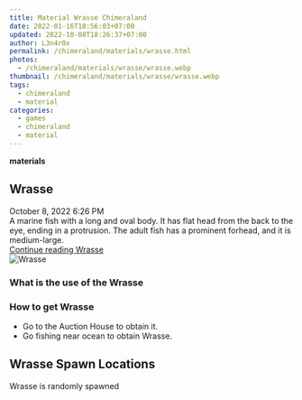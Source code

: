 ```yaml
---
title: Material Wrasse Chimeraland
date: 2022-01-16T18:56:03+07:00
updated: 2022-10-08T18:26:37+07:00
author: L3n4r0x
permalink: /chimeraland/materials/wrasse.html
photos:
  - /chimeraland/materials/wrasse/wrasse.webp
thumbnail: /chimeraland/materials/wrasse/wrasse.webp
tags:
  - chimeraland
  - material
categories:
  - games
  - chimeraland
  - material
---
```


<link
  rel="stylesheet"
  href="https://rawcdn.githack.com/dimaslanjaka/Web-Manajemen/870a349/css/bootstrap-5-3-0-alpha3-wrapper.css"
/>
<section id="bootstrap-wrapper">
  <div data-bs-theme="dark">
    <div
      class="row g-0 border rounded overflow-hidden flex-md-row mb-4 shadow-sm position-relative bg-dark text-light"
    >
      <div class="col p-4 d-flex flex-column position-static">
        <strong class="d-inline-block mb-2 text-success">materials</strong>
        <h2 class="mb-0">Wrasse</h2>
        <div class="mb-1 text-muted">October 8, 2022 6:26 PM</div>
        <div class="mb-2 border p-1">
          A marine fish with a long and oval body. It has flat head from the
          back to the eye, ending in a protrusion. The adult fish has a
          prominent forhead, and it is medium-large.
        </div>
        <a
          href="/chimeraland/materials/wrasse.html"
          class="stretched-link d-none text-primary"
          >Continue reading Wrasse</a
        >
      </div>
      <div class="col-auto d-none d-md-block d-lg-block">
        <img
          src="https://www.webmanajemen.com/chimeraland/materials/wrasse/wrasse.webp"
          alt="Wrasse"
        />
      </div>
    </div>
    <div class="row">
      <div class="col-lg-6 col-12 mb-2">
        <div class="card">
          <div class="card-body">
            <h3 class="card-title">What is the use of the Wrasse</h3>
            <div class="card-text"><ul></ul></div>
          </div>
        </div>
      </div>
      <div class="col-lg-6 col-12 mb-2">
        <div class="card">
          <div class="card-body">
            <h3 class="card-title">How to get Wrasse</h3>
            <div class="card-text">
              <ul>
                <li>Go to the Auction House to obtain it.</li>
                <li>Go fishing near ocean to obtain Wrasse.</li>
              </ul>
            </div>
          </div>
        </div>
      </div>
      <div class="col-12 mb-2">
        <h2>Wrasse Spawn Locations</h2>
        <p>Wrasse is randomly spawned</p>
      </div>
    </div>
  </div>
</section>